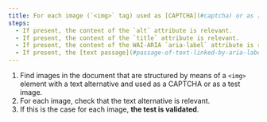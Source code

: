 ```yaml
---
title: For each image (`<img>` tag) used as [CAPTCHA](#captcha) or as [test image](#test-image), having a [text alternative](#text-alternative-image), is this alternative relevant?
steps:
  - If present, the content of the `alt` attribute is relevant.
  - If present, the content of the `title` attribute is relevant.
  - If present, the content of the WAI-ARIA `aria-label` attribute is relevant.
  - If present, the [text passage](#passage-of-text-linked-by-aria-labelledby-or-aria-describedby) associated via the `aria-labelledby` WAI-ARIA attribute is relevant.
---
```


1. Find images in the document that are structured by means of a `<img>` element with a text alternative and used as a CAPTCHA or as a test image.
2. For each image, check that the text alternative is relevant.
3. If this is the case for each image, **the test is validated**.
